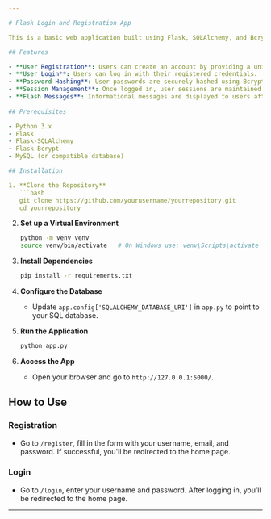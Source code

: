 ```yaml
---

# Flask Login and Registration App

This is a basic web application built using Flask, SQLAlchemy, and Bcrypt to manage user registration and login. It supports user authentication, password hashing, and session management.

## Features

- **User Registration**: Users can create an account by providing a unique username, email, and password.
- **User Login**: Users can log in with their registered credentials.
- **Password Hashing**: User passwords are securely hashed using Bcrypt.
- **Session Management**: Once logged in, user sessions are maintained until they manually log out.
- **Flash Messages**: Informational messages are displayed to users after key actions (e.g., registration, login).
  
## Prerequisites

- Python 3.x
- Flask
- Flask-SQLAlchemy
- Flask-Bcrypt
- MySQL (or compatible database)

## Installation

1. **Clone the Repository**
   ```bash
   git clone https://github.com/yourusername/yourrepository.git
   cd yourrepository
   ```

2. **Set up a Virtual Environment**
   ```bash
   python -m venv venv
   source venv/bin/activate   # On Windows use: venv\Scripts\activate
   ```

3. **Install Dependencies**
   ```bash
   pip install -r requirements.txt
   ```

4. **Configure the Database**
   - Update `app.config['SQLALCHEMY_DATABASE_URI']` in `app.py` to point to your SQL database.

5. **Run the Application**
   ```bash
   python app.py
   ```

6. **Access the App**
   - Open your browser and go to `http://127.0.0.1:5000/`.

## How to Use

### Registration
- Go to `/register`, fill in the form with your username, email, and password. If successful, you'll be redirected to the home page.
  
### Login
- Go to `/login`, enter your username and password. After logging in, you’ll be redirected to the home page.

---
```

